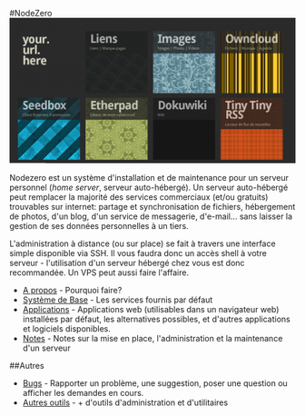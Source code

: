 #NodeZero
![](images/nodezero-home.png)

Nodezero est un système d'installation et de maintenance pour un serveur personnel (_home server_, serveur auto-hébergé). Un serveur auto-hébergé peut remplacer la majorité des services commerciaux (et/ou gratuits) trouvables sur internet: partage et synchronisation de fichiers, hébergement de photos, d'un blog, d'un service de messagerie, d'e-mail... sans laisser la gestion de ses données personnelles à un tiers.

L'administration à distance (ou sur place) se fait à travers une interface simple disponible via SSH. Il vous faudra donc un accès shell à votre serveur - l'utilisation d'un serveur hébergé chez vous est donc recommandée. Un VPS peut aussi faire l'affaire. 

 * [A propos](About.md) - Pourquoi faire?
 * [Système de Base](BaseSystem.md) - Les services fournis par défaut
 * [Applications](Applications) - Applications web (utilisables dans un navigateur web) installées par défaut, les alternatives possibles, et d'autres applications et logiciels disponibles.
 * [Notes](Notes.md) - Notes sur la mise en place, l'administration et la maintenance d'un serveur


##Autres
 * [Bugs](https://github.com/nodiscc/nodezero/issues) - Rapporter un problème, une suggestion, poser une question ou afficher les demandes en cours.
 * [Autres outils](OtherTools.md) - + d'outils d'administration et d'utilitaires
